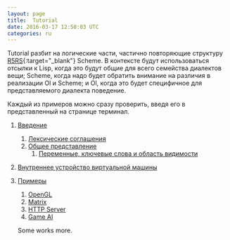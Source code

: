 ```yaml
---
layout: page
title:  Tutorial
date: 2016-03-17 12:50:03 UTC
categories: ru
---
```

   Tutorial разбит на логические части, частично повторяющие структуру [R5RS](http://www.schemers.org/Documents/Standards/R5RS/){:target="_blank"} Scheme.
В контексте будут использоваться отсылки к Lisp, когда это будут общие для всего семейства диалектов вещи; Scheme, когда надо будет обратить внимание на различия в реализации Ol и Scheme; и Ol, когда это будет специфичное для представляемого диалекта поведение.

   Каждый из примеров можно сразу проверить, введя его в представленный на странице терминал.

1. [Введение](?ru/overview)
   1. [Лексические соглашения](?ru/lexical-conventions)
   1. [Общее представление](?ru/basic-concepts)
      1. [Переменные, ключевые слова и область видимости](?ru/basic-concepts/Variables-keywords-regions)
1. [Внутреннее устройство виртуальной машины](?ru/internals)
1. [Примеры](?ru/examples)
   1. [OpenGL](?ru/opengl)
   1. [Matrix](?ru/matrix)
   1. [HTTP Server](?ru/http-server)
   1. [Game AI](?ru/gameai)

   Some works more.
